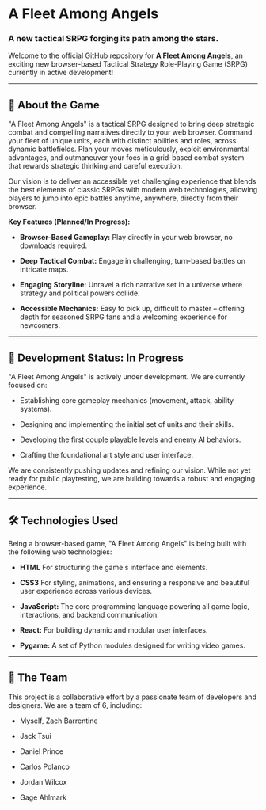 # A Fleet Among Angels

### A new tactical SRPG forging its path among the stars.

Welcome to the official GitHub repository for **A Fleet Among Angels**, an exciting new browser-based Tactical Strategy Role-Playing Game (SRPG) currently in active development!

---

## 🚀 About the Game

"A Fleet Among Angels" is a tactical SRPG designed to bring deep strategic combat and compelling narratives directly to your web browser. Command your fleet of unique units, each with distinct abilities and roles, across dynamic battlefields. Plan your moves meticulously, exploit environmental advantages, and outmaneuver your foes in a grid-based combat system that rewards strategic thinking and careful execution.

Our vision is to deliver an accessible yet challenging experience that blends the best elements of classic SRPGs with modern web technologies, allowing players to jump into epic battles anytime, anywhere, directly from their browser.

**Key Features (Planned/In Progress):**

* **Browser-Based Gameplay:** Play directly in your web browser, no downloads required.

* **Deep Tactical Combat:** Engage in challenging, turn-based battles on intricate maps.

* **Engaging Storyline:** Unravel a rich narrative set in a universe where strategy and political powers collide.

* **Accessible Mechanics:** Easy to pick up, difficult to master – offering depth for seasoned SRPG fans and a welcoming experience for newcomers.

---

## 🚧 Development Status: In Progress

"A Fleet Among Angels" is actively under development. We are currently focused on:

* Establishing core gameplay mechanics (movement, attack, ability systems).

* Designing and implementing the initial set of units and their skills.

* Developing the first couple playable levels and enemy AI behaviors.

* Crafting the foundational art style and user interface.

We are consistently pushing updates and refining our vision. While not yet ready for public playtesting, we are building towards a robust and engaging experience.

---

## 🛠️ Technologies Used

Being a browser-based game, "A Fleet Among Angels" is being built with the following web technologies:

* **HTML** For structuring the game's interface and elements.

* **CSS3** For styling, animations, and ensuring a responsive and beautiful user experience across various devices.

* **JavaScript:** The core programming language powering all game logic, interactions, and backend communication.

* **React:** For building dynamic and modular user interfaces.

* **Pygame:** A set of Python modules designed for writing video games.

---

## 🤝 The Team

This project is a collaborative effort by a passionate team of developers and designers. We are a team of 6, including:

* Myself, Zach Barrentine

* Jack Tsui

* Daniel Prince

* Carlos Polanco

* Jordan Wilcox

* Gage Ahlmark
